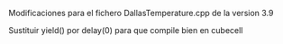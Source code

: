 Modificaciones para el fichero DallasTemperature.cpp de la version 3.9


Sustituir yield() por delay(0) para que compile bien en cubecell